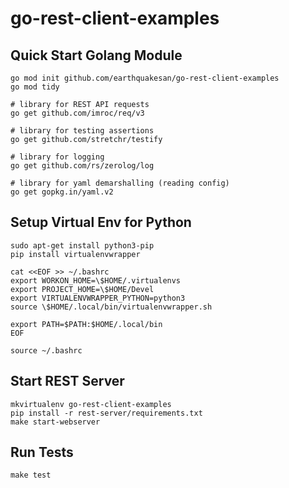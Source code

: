# go-rest-client-examples

## Quick Start Golang Module

```
go mod init github.com/earthquakesan/go-rest-client-examples
go mod tidy

# library for REST API requests
go get github.com/imroc/req/v3

# library for testing assertions
go get github.com/stretchr/testify

# library for logging
go get github.com/rs/zerolog/log

# library for yaml demarshalling (reading config)
go get gopkg.in/yaml.v2
```

## Setup Virtual Env for Python

```
sudo apt-get install python3-pip
pip install virtualenvwrapper

cat <<EOF >> ~/.bashrc
export WORKON_HOME=\$HOME/.virtualenvs
export PROJECT_HOME=\$HOME/Devel
export VIRTUALENVWRAPPER_PYTHON=python3
source \$HOME/.local/bin/virtualenvwrapper.sh

export PATH=$PATH:$HOME/.local/bin
EOF

source ~/.bashrc
```

## Start REST Server

```
mkvirtualenv go-rest-client-examples
pip install -r rest-server/requirements.txt
make start-webserver
```

## Run Tests

```
make test
```
